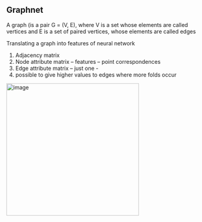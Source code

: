 ## Graphnet

A graph (is a pair G = (V, E), where V is a set whose elements are called vertices 
 and E is a set of paired vertices, whose elements are called edges 

Translating a graph into features of neural network
1. Adjacency matrix
2. Node attribute matrix – features – point correspondences 
3. Edge attribute matrix – just one  -
4. possible to give higher values to edges where more folds occur
<img width="345" alt="image" src="https://user-images.githubusercontent.com/63616025/205916508-bfeed0e3-198e-4756-b507-11740de5b3ec.png">
